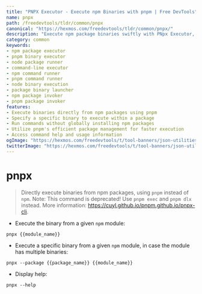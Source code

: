 ```yaml
---
title: "PNPX Executor - Execute npm Binaries with pnpm | Free DevTools"
name: pnpx
path: /freedevtools/tldr/common/pnpx
canonical: "https://hexmos.com/freedevtools/tldr/common/pnpx/"
description: "Execute npm package binaries swiftly with PNpx Executor, leveraging pnpm for faster and more efficient execution. Free online tool, no registration required."
category: common
keywords:
- npm package executor
- pnpm binary executor
- node package runner
- command-line executor
- npm command runner
- pnpm command runner
- node binary execution
- package binary launcher
- npm package invoker
- pnpm package invoker
features:
- Execute binaries directly from npm packages using pnpm
- Specify a specific binary to execute within a package
- Run commands without globally installing npm packages
- Utilize pnpm's efficient package management for faster execution
- Access command help and usage information
ogImage: "https://hexmos.com/freedevtools/t/tool-banners/json-utilities-banner.png"
twitterImage: "https://hexmos.com/freedevtools/t/tool-banners/json-utilities-banner.png"
---
```


# pnpx

> Directly execute binaries from npm packages, using `pnpm` instead of `npm`.
> Note: This command is deprecated! Use `pnpm exec` and `pnpm dlx` instead.
> More information: <https://cuyl.github.io/pnpm.github.io/pnpx-cli>.

- Execute the binary from a given `npm` module:

`pnpx {{module_name}}`

- Execute a specific binary from a given `npm` module, in case the module has multiple binaries:

`pnpx --package {{package_name}} {{module_name}}`

- Display help:

`pnpx --help`
